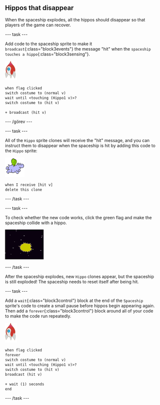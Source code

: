 ## Hippos that disappear

When the spaceship explodes, all the hippos should disappear so that players of the game can recover.

\--- task \---

Add code to the spaceship sprite to make it `broadcast`{:class="block3events"} the message "hit" when the `spaceship touches a hippo`{:class="block3sensing"}.

![rocket sprite](images/rocket-sprite.png)

```blocks3
when flag clicked
switch costume to (normal v)
wait until <touching (Hippo1 v)>?
switch costume to (hit v)

+ broadcast (hit v)
```

\--- /görev \---

\--- task \---

All of the `Hippo` sprite clones will receive the "hit" message, and you can instruct them to disappear when the spaceship is hit by adding this code to the `Hippo` sprite:

![hippo sprite](images/hippo-sprite.png)

```blocks3
when I receive [hit v]
delete this clone
```

\--- /task \---

\--- task \---

To check whether the new code works, click the green flag and make the spaceship collide with a hippo.

![ekran görüntüsü](images/invaders-hippo-collide.png)

\--- /task \---

After the spaceship explodes, new `Hippo` clones appear, but the spaceship is still exploded! The spaceship needs to reset itself after being hit.

\--- task \---

Add a `wait`{:class="block3control"} block at the end of the `Spaceship` sprite's code to create a small pause before hippos begin appearing again. Then add a `forever`{:class="block3control"} block around all of your code to make the code run repeatedly.

![rocket sprite](images/rocket-sprite.png)

```blocks3
when flag clicked
forever
switch costume to (normal v)
wait until <touching (Hippo1 v)>?
switch costume to (hit v)
broadcast (hit v)

+ wait (1) seconds
end
```

\--- /task \---